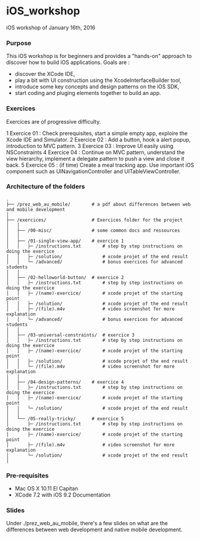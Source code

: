 # iOS_workshop
iOS workshop of January 16th, 2016

### Purpose
This iOS workshop is for beginners and provides a "hands-on" approach to discover how to build iOS applications. 
Goals are : 
- discover the XCode IDE, 
- play a bit with UI construction using the XcodeInterfaceBuilder tool, 
- introduce some key concepts and design patterns on the iOS SDK, 
- start coding and pluging elements together to build an app. 

### Exercices
Exercices are of progressive difficulty. 

1 Exercice 01 : Check prerequisites, start a simple empty app, exploire the Xcode IDE and Simulator. 
2 Exercice 02 : Add a button, hook a alert popup, introduction to MVC pattern.
3 Exercice 03 : Improve UI easily using NSConstraints
4 Exercice 04 : Continue on MVC pattern, understand the view hierarchy, implement a delegate pattern to push a view and close it back.
5 Exercice 05 : (if time) Create a meal tracking app. Use important iOS component such as UINavigationController and UITableViewController.

### Architecture of the folders 
```
.
├── /prez_web_au_mobile/        # a pdf about differences between web and mobile development
│   
├── /exercices/                 # Exercices folder for the project
│   │
│   ├── /00-misc/               # some common docs and ressources
│   │
│   ├── /01-single-view-app/    # exercice 1
│   │   ├─ /instructions.txt    	# step by step instructions on doing the exercice
│   │   ├─ /solution/  				# xcode projet of the end result
│   │   └─ /advanced/  				# bonus exercices for advanced students
│   │
│   ├── /02-helloworld-button/  # exercice 2
│   │   ├─ /instructions.txt    	# step by step instructions on doing the exercice
│   │   ├─ /(name)-exercice/        # xcode projet of the starting point
│   │   ├─ /solution/  				# xcode projet of the end result
│   │   ├─ /(file).m4v  			# video screenshot for more explanation
│   │   └─ /advanced/  				# bonus exercices for advanced students
│   │
│   ├── /03-universal-constraints/  # exercice 3
│   │   ├─ /instructions.txt    	# step by step instructions on doing the exercice
│   │   ├─ /(name)-exercice/        # xcode projet of the starting point
│   │   ├─ /solution/  				# xcode projet of the end result
│   │   └─ /(file).m4v  			# video screenshot for more explanation
│   │
│   ├── /04-design-patterns/    # exercice 4
│   │   ├─ /instructions.txt        # step by step instructions on doing the exercice
│   │   ├─ /(name)-exercice/        # xcode projet of the starting point
│   │   └─ /solution/  				# xcode projet of the end result
│   │
│   └── /05-really-tricky/      # exercice 5
│       ├─ /instructions.txt        # step by step instructions on doing the exercice
│       ├─ /(name)-exercice/        # xcode projet of the starting point
│       ├─ /(file).m4v              # video screenshot for more explanation
│       └─ /solution/               # xcode projet of the end result
│
```

### Pre-requisites
- Mac OS X 10.11 El Capitan
- XCode 7.2 with iOS 9.2 Documentation


### Slides
Under ./prez_web_au_mobile, there's a few slides on what are the differences between web development and native mobile development.


